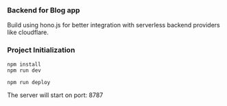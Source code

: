 ### Backend for Blog app
Build using hono.js for better integration with serverless backend providers like cloudflare.

### Project Initialization
```
npm install
npm run dev
```

```
npm run deploy
```
The server will start on port: 8787